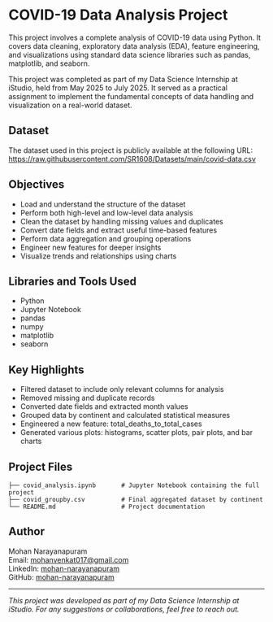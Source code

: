# COVID-19 Data Analysis Project

This project involves a complete analysis of COVID-19 data using Python. It covers data cleaning, exploratory data analysis (EDA), feature engineering, and visualizations using standard data science libraries such as pandas, matplotlib, and seaborn.

This project was completed as part of my Data Science Internship at iStudio, held from May 2025 to July 2025. It served as a practical assignment to implement the fundamental concepts of data handling and visualization on a real-world dataset.

## Dataset

The dataset used in this project is publicly available at the following URL:  
https://raw.githubusercontent.com/SR1608/Datasets/main/covid-data.csv

## Objectives

- Load and understand the structure of the dataset  
- Perform both high-level and low-level data analysis  
- Clean the dataset by handling missing values and duplicates  
- Convert date fields and extract useful time-based features  
- Perform data aggregation and grouping operations  
- Engineer new features for deeper insights  
- Visualize trends and relationships using charts  

## Libraries and Tools Used

- Python  
- Jupyter Notebook  
- pandas  
- numpy  
- matplotlib  
- seaborn  

## Key Highlights

- Filtered dataset to include only relevant columns for analysis  
- Removed missing and duplicate records  
- Converted date fields and extracted month values  
- Grouped data by continent and calculated statistical measures  
- Engineered a new feature: total_deaths_to_total_cases  
- Generated various plots: histograms, scatter plots, pair plots, and bar charts  

## Project Files
```covid19-data-analysis/
├── covid_analysis.ipynb       # Jupyter Notebook containing the full project
├── covid_groupby.csv          # Final aggregated dataset by continent
└── README.md                  # Project documentation
```

## Author
Mohan Narayanapuram  
Email: mohanvenkat017@gmail.com   
LinkedIn: [mohan-narayanapuram](https://www.linkedin.com/in/mohan-narayanapuram/)   
GitHub: [mohan-narayanapuram](https://github.com/mohan-narayanapuram)

---

*This project was developed as part of my Data Science Internship at iStudio. For any suggestions or collaborations, feel free to reach out.*
